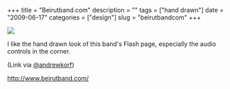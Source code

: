 +++
title = "Beirutband.com"
description = ""
tags = ["hand drawn"]
date = "2009-06-17"
categories = ["design"]
slug = "beirutbandcom"
+++


 

  <div id="screens-thumbs" class="clearfix">
    <div class="txt-center" id="design-submission"><a href="http://www.beirutband.com/"><img id='bluga-thumbnail-1756' class='bluga-thumbnail large' src='http://media.konigi.com/bluga/
wt4a391001c28ff_0.jpg'/></a></div>  
  </div>   
<p>I like the hand drawn look of this band's Flash page, especially the audio controls in the corner.</p>
<p>(Link via <a href="http://twitter.com/andrewkorf/status/2208076733">@andrewkorf</a>)</p>
<p><a href="http://www.beirutband.com/">http://www.beirutband.com/</a></p>




